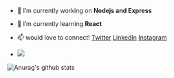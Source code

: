 - 🔭 I’m currently working on **Nodejs and Express**  
- 🌱 I’m currently learning **React**
- 📫 would love to connect!  [Twitter](https://twitter.com/anirket) [LinkedIn](https://www.linkedin.com/in/aniket-kulkarni-908557188/) [Instagram](https://www.instagram.com/anirket/?hl=en)

- <img src="https://komarev.com/ghpvc/?username=anirket&style=flat&color=green">

![Anurag's github stats](https://github-readme-stats.vercel.app/api?username=anirket&hide=stars&show_icons=true&theme=dark)
